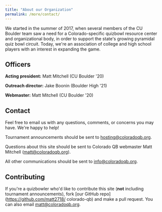 ```yaml
---
title: "About our Organization"
permalink: /more/contact/
---
```


We started in the summer of 2017, when several members of the CU Boulder team
saw a need for a Colorado-specific quizbowl resource center and organizational
body, in order to support the state's growing pyramidal quiz bowl circuit.
Today, we're an association of college and high school players with an
interest in expanding the game.

## Officers

**Acting president:** Matt Mitchell (CU Boulder '20)

**Outreach director:** Jake Boonin (Boulder High '21)

**Webmaster:** Matt Mitchell (CU Boulder '20)

## Contact 

Feel free to email us with any questions, comments, or concerns you may have.
We're happy to help!

Tournament announcements should be sent to <hosting@coloradoqb.org>.

Questions about this site should be sent to Colorado QB webmaster Matt Mitchell
(<matt@coloradoqb.org>).

All other communications should be sent to <info@coloradoqb.org>.

## Contributing

If you're a quizbowler who'd like to contribute this site (**not** including
tournament announcements), fork [our GitHub repo](https://github.com/matt2718/
colorado-qb) and make a pull request. You can also email <matt@coloradoqb.org>.

